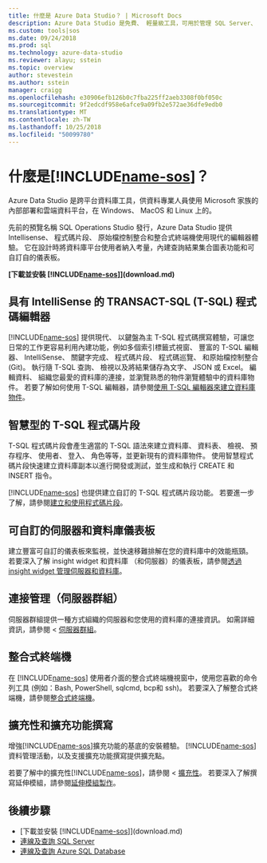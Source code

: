 ```yaml
---
title: 什麼是 Azure Data Studio？ | Microsoft Docs
description: Azure Data Studio 是免費、 輕量級工具，可用於管理 SQL Server、 Azure SQL Database 和 Azure SQL 資料倉儲; 在 Windows、 macOS 和 Linux 上執行只要它們正在執行。
ms.custom: tools|sos
ms.date: 09/24/2018
ms.prod: sql
ms.technology: azure-data-studio
ms.reviewer: alayu; sstein
ms.topic: overview
author: stevestein
ms.author: sstein
manager: craigg
ms.openlocfilehash: e30906efb126b0c7fba225ff2aeb3308f0bf050c
ms.sourcegitcommit: 9f2edcdf958e6afce9a09fb2e572ae36dfe9edb0
ms.translationtype: MT
ms.contentlocale: zh-TW
ms.lasthandoff: 10/25/2018
ms.locfileid: "50099780"
---
```

# <a name="what-is-includename-sosincludesname-sosmd"></a>什麼是[!INCLUDE[name-sos](../includes/name-sos.md)]？

Azure Data Studio 是跨平台資料庫工具，供資料專業人員使用 Microsoft 家族的內部部署和雲端資料平台，在 Windows、 MacOS 和 Linux 上的。

先前的預覽名稱 SQL Operations Studio 發行，Azure Data Studio 提供 Intellisense、 程式碼片段、 原始檔控制整合和整合式終端機使用現代的編輯器體驗。 它在設計時將資料庫平台使用者納入考量，內建查詢結果集合圖表功能和可自訂自的儀表板。

**[下載並安裝 [!INCLUDE[name-sos](../includes/name-sos-short.md)]](download.md)**


## <a name="transact-sql-t-sql-code-editor-with-intellisense"></a>具有 IntelliSense 的 TRANSACT-SQL (T-SQL) 程式碼編輯器

[!INCLUDE[name-sos](../includes/name-sos-short.md)] 提供現代、 以鍵盤為主 T-SQL 程式碼撰寫體驗，可讓您日常的工作更容易利用內建功能，例如多個索引標籤式視窗、 豐富的 T-SQL 編輯器、 IntelliSense、 關鍵字完成、 程式碼片段、 程式碼巡覽、 和原始檔控制整合 (Git)。 執行隨 T-SQL 查詢、 檢視以及將結果儲存為文字、 JSON 或 Excel。 編輯資料、 組織您最愛的資料庫的連接，並瀏覽熟悉的物件瀏覽體驗中的資料庫物件。 若要了解如何使用 T-SQL 編輯器，請參閱[使用 T-SQL 編輯器來建立資料庫物件](tutorial-sql-editor.md)。

## <a name="smart-t-sql-code-snippets"></a>智慧型的 T-SQL 程式碼片段

T-SQL 程式碼片段會產生適當的 T-SQL 語法來建立資料庫、 資料表、 檢視、 預存程序、 使用者、 登入、 角色等等，並更新現有的資料庫物件。 使用智慧程式碼片段快速建立資料庫副本以進行開發或測試，並生成和執行 CREATE 和 INSERT 指令。

[!INCLUDE[name-sos](../includes/name-sos-short.md)] 也提供建立自訂的 T-SQL 程式碼片段功能。 若要進一步了解，請參閱[建立和使用程式碼片段](code-snippets.md)。


## <a name="customizable-server-and-database-dashboards"></a>可自訂的伺服器和資料庫儀表板

建立豐富可自訂的儀表板來監視，並快速移難排解在您的資料庫中的效能瓶頸。 若要深入了解 insight widget 和資料庫 （和伺服器）的儀表板，請參閱[透過 insight widget 管理伺服器和資料庫](insight-widgets.md)。

## <a name="connection-management-server-groups"></a>連接管理（伺服器群組）

伺服器群組提供一種方式組織的伺服器和您使用的資料庫的連接資訊。 如需詳細資訊，請參閱 <<c0> [ 伺服器群組](server-groups.md)。

## <a name="integrated-terminal"></a>整合式終端機

在 [!INCLUDE[name-sos](../includes/name-sos-short.md)] 使用者介面的整合式終端機視窗中，使用您喜歡的命令列工具 (例如：Bash, PowerShell, sqlcmd, bcp和 ssh)。 若要深入了解整合式終端機，請參閱[整合式終端機](integrated-terminal.md)。

## <a name="extensibility-and-extension-authoring"></a>擴充性和擴充功能撰寫

增強[!INCLUDE[name-sos](../includes/name-sos-short.md)]擴充功能的基底的安裝體驗。 [!INCLUDE[name-sos](../includes/name-sos-short.md)] 資料管理活動，以及支援擴充功能撰寫提供擴充點。

若要了解中的擴充性[!INCLUDE[name-sos](../includes/name-sos-short.md)]，請參閱 <<c2> [ 擴充性](extensibility.md)。
若要深入了解撰寫延伸模組，請參閱[延伸模組製作](extension-authoring.md)。




## <a name="next-steps"></a>後續步驟
- [下載並安裝 [!INCLUDE[name-sos](../includes/name-sos-short.md)]](download.md)
- [連線及查詢 SQL Server](quickstart-sql-server.md)
- [連線及查詢 Azure SQL Database](quickstart-sql-database.md)
